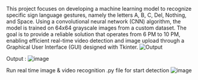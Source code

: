 This project focuses on developing a machine learning model to recognize specific sign language gestures, namely the letters A, B, C, Del, Nothing, and Space.
Using a convolutional neural network (CNN) algorithm, the model is trained on 64x64 grayscale images from a custom dataset. 
The goal is to provide a reliable solution that operates from 6 PM to 10 PM, 
enabling efficient real-time video detection and image upload through a Graphical User Interface (GUI) designed with Tkinter.
![Output](https://github.com/user-attachments/assets/d59e96c1-5849-4044-9da1-05bae560a25d)


Output : 
![image](https://github.com/user-attachments/assets/a368af94-d196-4725-8af4-b80ce6edbe25)


Run real time image & video recognition .py file for start detection 
![image](https://github.com/user-attachments/assets/69769b82-19aa-438d-ab3d-97fd865e494f)
